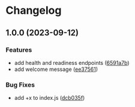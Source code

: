 # Changelog

## 1.0.0 (2023-09-12)


### Features

* add health and readiness endpoints ([6591a7b](https://github.com/ethersphere/etherproxy/commit/6591a7b2e286245dddfbc7fa672583e5bb1d0bf8))
* add welcome message ([ee37561](https://github.com/ethersphere/etherproxy/commit/ee375615ab41b04af03c1e6d892d70993bcfae25))


### Bug Fixes

* add +x to index.js ([dcb035f](https://github.com/ethersphere/etherproxy/commit/dcb035f4119c6bb911952916feb6c4a6ac25ea33))
